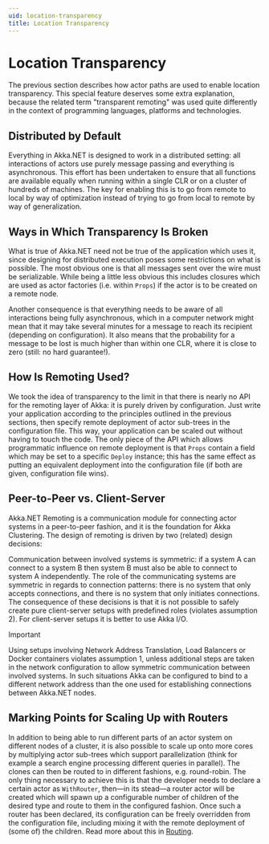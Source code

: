```yaml
---
uid: location-transparency
title: Location Transparency
---
```


# Location Transparency

The previous section describes how actor paths are used to enable location transparency. This special feature deserves some extra explanation, because the related term "transparent remoting" was used quite differently in the context of programming languages, platforms and technologies.

## Distributed by Default

Everything in Akka.NET is designed to work in a distributed setting: all interactions of actors use purely message passing and everything is asynchronous. This effort has been undertaken to ensure that all functions are available equally when running within a single CLR or on a cluster of hundreds of machines. The key for enabling this is to go from remote to local by way of optimization instead of trying to go from local to remote by way of generalization.

## Ways in Which Transparency Is Broken

What is true of Akka.NET need not be true of the application which uses it, since designing for distributed execution poses some restrictions on what is possible. The most obvious one is that all messages sent over the wire must be serializable. While being a little less obvious this includes closures which are used as actor factories (i.e. within `Props`) if the actor is to be created on a remote node.

Another consequence is that everything needs to be aware of all interactions being fully asynchronous, which in a computer network might mean that it may take several minutes for a message to reach its recipient (depending on configuration). It also means that the probability for a message to be lost is much higher than within one CLR, where it is close to zero (still: no hard guarantee!).

## How Is Remoting Used?

We took the idea of transparency to the limit in that there is nearly no API for the remoting layer of Akka: it is purely driven by configuration. Just write your application according to the principles outlined in the previous sections, then specify remote deployment of actor sub-trees in the configuration file. This way, your application can be scaled out without having to touch the code. The only piece of the API which allows programmatic influence on remote deployment is that `Props` contain a field which may be set to a specific `Deploy` instance; this has the same effect as putting an equivalent deployment into the configuration file (if both are given, configuration file wins).

## Peer-to-Peer vs. Client-Server

Akka.NET Remoting is a communication module for connecting actor systems in a peer-to-peer fashion, and it is the foundation for Akka Clustering. The design of remoting is driven by two (related) design decisions:

Communication between involved systems is symmetric: if a system A can connect to a system B then system B must also be able to connect to system A independently.
The role of the communicating systems are symmetric in regards to connection patterns: there is no system that only accepts connections, and there is no system that only initiates connections.
The consequence of these decisions is that it is not possible to safely create pure client-server setups with predefined roles (violates assumption 2). For client-server setups it is better to use Akka I/O.

> [!IMPORTANT]
> Using setups involving Network Address Translation, Load Balancers or Docker containers violates assumption 1, unless additional steps are taken in the network configuration to allow symmetric communication between involved systems. In such situations Akka can be configured to bind to a different network address than the one used for establishing connections between Akka.NET nodes.

## Marking Points for Scaling Up with Routers

In addition to being able to run different parts of an actor system on different nodes of a cluster, it is also possible to scale up onto more cores by multiplying actor sub-trees which support parallelization (think for example a search engine processing different queries in parallel). The clones can then be routed to in different fashions, e.g. round-robin. The only thing necessary to achieve this is that the developer needs to declare a certain actor as `WithRouter`, then—in its stead—a router actor will be created which will spawn up a configurable number of children of the desired type and route to them in the configured fashion. Once such a router has been declared, its configuration can be freely overridden from the configuration file, including mixing it with the remote deployment of (some of) the children. Read more about this in [Routing](xref:routers).
